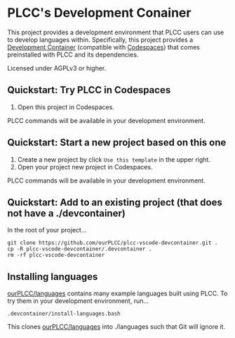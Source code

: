 # PLCC's Development Conainer

This project provides a development environment that PLCC users can use to develop languages within.
Specifically, this project provides a [Development Container](https://containers.dev/)
(compatible with [Codespaces](https://github.com/features/codespaces)) that comes preinstalled with
PLCC and its dependencies.

Licensed under AGPLv3 or higher.

## Quickstart: Try PLCC in Codespaces

1. Open this project in Codespaces. 

PLCC commands will be available in your development environment.

## Quickstart: Start a new project based on this one

1. Create a new project by click `Use this template` in the upper right.
2. Open your project new project in Codespaces.

PLCC commands will be available in your development environment.

## Quickstart: Add to an existing project (that does not have a ./devcontainer)

In the root of your project...

```
git clone https://github.com/ourPLCC/plcc-vscode-devcontainer.git .
cp -R plcc-vscode-devcontainer/.devcontainer .
rm -rf plcc-vscode-devcontainer
```

## Installing languages

[ourPLCC/languages](https://github.com/ourPLCC/languages) contains many example languages built using PLCC.
To try them in your development environment, run...

```
.devcontainer/install-languages.bash
```

This clones [ourPLCC/languages](https://github.com/ourPLCC/languages) into ./languages such that
Git will ignore it.
